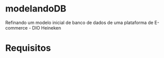 # modelandoDB
Refinando um modelo inicial de banco de dados de uma plataforma de E-commerce - DIO Heineken 

# Requisitos

